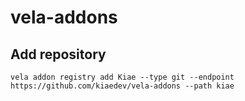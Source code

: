 # vela-addons

## Add repository

```shell
vela addon registry add Kiae --type git --endpoint https://github.com/kiaedev/vela-addons --path kiae
```

